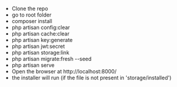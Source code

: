
- Clone the repo
- go to root folder
- composer install
- php artisan config:clear
- php artisan cache:clear
- php artisan key:generate
- php artisan jwt:secret
- php artisan storage:link
- php artisan migrate:fresh --seed
- php artisan serve
- Open the browser at http://localhost:8000/
- the installer will run (if the file is not present in 'storage/installed')
